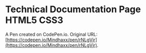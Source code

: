 # Technical Documentation Page HTML5 CSS3

A Pen created on CodePen.io. Original URL: [https://codepen.io/Mindhaxx/pen/rNLgVjr](https://codepen.io/Mindhaxx/pen/rNLgVjr).


